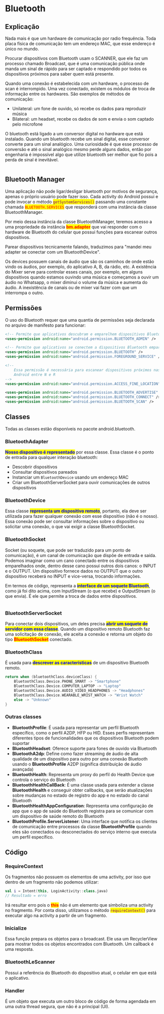 # Bluetooth

## Explicação

Nada mais é que um hardware de comunicação por radio frequência. Toda placa física de comunicação tem um endereço MAC, que esse endereço é único no mundo.

Procurar dispositivos com Bluetooth usam o SCANNER, que ele faz um processo chamado Broadcast, que é uma comunicação pública onde manda um sinal de rápido para ser captado e respondido por todos os dispositivos próximos para saber quem está presente.

Quando uma conexão é estabelecida com um hardware, o processo de scan é interrompido. Uma vez conectado, existem os módulos de troca de informação entre os hardwares. São exemplos de métodos de comunicação:

* Unilateral: um fone de ouvido, só recebe os dados para reproduzir música
* Bilateral: um headset, recebe os dados de som e envia o som captado pelo microfone

O bluetooth está ligado a um conversor digital no hardware que está instalado. Quando um bluetooth recebe um sinal digital, esse conversor converte para um sinal analógico. Uma curiosidade é que esse processo de conversão e até o sinal analógico mesmo perde alguns dados, então por engenharia é impossível algo que utilize bluetooth ser melhor que fio pois a perda de sinal é inevitável.

<figure><img src="../../../.gitbook/assets/image (15).png" alt=""><figcaption></figcaption></figure>

## Bluetooth Manager

Uma aplicação não pode ligar/desligar bluetooth por motivos de segurança, apenas o próprio usuário pode fazer isso. Cada activity do Android possui e pode invocar o método <mark style="color:purple;">`getSystemServices()`</mark> passando uma constante chamada <mark style="color:red;">`BLUETOOTH.SERVICES`</mark> que responderá com uma instância da classe BluetoothManager.

Por meio dessa instância da classe BluetoothManager, teremos acesso a uma propriedade da instância <mark style="color:red;">**bm.adapter**</mark> que vai responder com o hardware de Bluetooth do celular que possui funções para escanear outros dispositivos.

Parear dispositivos tecnicamente falando, traduzimos para "mandei meu adapter se conectar com um BluetoothDevice".

Os devices possuem canais de áudio que são os caminhos de onde estão vindo os áudios, por exemplo, do aplicativo A, B, da rádio, etc. A existência do Mixer serve para controlar esses canais, por exemplo, em alguns dispositivos quando estamos ouvindo uma música e começamos a ouvir um áudio no Whatsapp, o mixer diminui o volume da música e aumenta do áudio. A inexistência de canais ou de mixer vai fazer com que um interrompa o outro.

## Permissões

O uso do Bluetooth requer que uma quantia de permissões seja declarada no arquivo de manifesto para funcionar:

```xml
<!-- Permite que aplicativos descubram e emparelhem dispositivos Bluetooth -->
<uses-permission android:name="android.permission.BLUETOOTH_ADMIN" />

<!-- Permite que aplicativos se conectem a dispositivos Bluetooth emparelhados -->
<uses-permission android:name="android.permission.BLUETOOTH" />
<uses-permission android:name="android.permission.FOREGROUND_SERVICE" />

<!--
    Essa permissão é necessária para escanear dispositivos próximos nas versões
    Android entre N e R
-->
<uses-permission android:name="android.permission.ACCESS_FINE_LOCATION" />

<uses-permission android:name="android.permission.BLUETOOTH_ADVERTISE" />
<uses-permission android:name="android.permission.BLUETOOTH_CONNECT" />
<uses-permission android:name="android.permission.BLUETOOTH_SCAN" />
```

## Classes

Todas as classes estão disponíveis no pacote android.bluetooth.

### BluetoothAdapter

<mark style="color:blue;">**Nosso dispositivo é representado**</mark> por essa classe. Essa classe é o ponto de entrada para qualquer interação bluetooth:

* Descobrir dispositivos
* Consultar dispositivos pareados
* Instanciar um `BluetoothDevice` usando um endereço MAC
* Criar um BluetoothServerSocket para ouvir comunicações de outros dispositivos

### BluetoothDevice

Essa classe <mark style="color:blue;">**representa um dispositivo remoto**</mark>, portanto, ela deve ser utilizada para fazer qualquer conexão com esse dispositivo (não é o nosso). Essa conexão pode ser consultar informações sobre o dispositivo ou solicitar uma conexão, o que vai exigir a classe BluetoothSocket.

### BluetoothSocket

Socket (ou soquete, que pode ser traduzido para um ponto de comunicação), é um canal de comunicação que dispõe de entrada e saída. Podemos imaginar como um cano conectado entre os dispositivos emparelhados onde, dentro desse cano possui outros dois canos: o INPUT e o OUTPUT. Um dispositivo fornece dados no OUTPUT que o outro dispositivo receberá no INPUT e vice-versa, trocando informações.

Em termos de código, representa a <mark style="color:blue;">**interface de um soquete Bluetooth**</mark>, como já foi dito acima, com InputStream (o que recebe) e OutputStream (o que envia). É ele que permite a troca de dados entre dispositivos.

<figure><img src="../../../.gitbook/assets/image (1) (1).png" alt=""><figcaption></figcaption></figure>

### BluetoothServerSocket

Para conectar dois dispositivos, um deles precisa <mark style="color:blue;">**abrir um soquete de servidor com essa classe**</mark>. Quando um dispositivo remoto Bluetooth faz uma solicitação de conexão, ele aceita a conexão e retorna um objeto do tipo <mark style="color:red;">**BluetoothSocket**</mark> conectado.

### BluetoothClass

É usada para <mark style="color:blue;">**descrever as características**</mark> de um dispositivo Bluetooth remoto.&#x20;

```kotlin
return when (bluetoothClass.deviceClass) {
    BluetoothClass.Device.PHONE_SMART -> "Smartphone"
    BluetoothClass.Device.COMPUTER_LAPTOP -> "Laptop"
    BluetoothClass.Device.AUDIO_VIDEO_HEADPHONES -> "Headphones"
    BluetoothClass.Device.WEARABLE_WRIST_WATCH -> "Wrist Watch"
    else -> "Unknown"
}
```

### Outras classes

* **BluetoothProfile**: É usada para representar um perfil Bluetooth específico, como o perfil A2DP, HFP ou HID. Esses perfis representam diferentes tipos de funcionalidades que os dispositivos Bluetooth podem suportar
* **BluetoothHeadset**: Oferece suporte para fones de ouvido via Bluetooth
* **BluetoothA2dp**: Define como fazer streaming de áudio de alta qualidade de um dispositivo para outro por uma conexão Bluetooth usando o **BluetoothProfile** A2DP (significa distribuição de áudio avançada)
* **BluetoothHealth**: Representa um proxy do perfil do Health Device que controla o serviço do Bluetooth
* **BluetoothHealthCallBack**: É uma classe usada para extender a classe **BluetoothHealth** e conseguir obter callbacks, que serão atualizações sobre mudanças no estado de registro do app e no estado do canal Bluetooth
* **BluetoothHealthAppConfiguration**: Representa uma configuração de app que o app de saúde do Bluetooth registra para se comunicar com um dispositivo de saúde remoto do Bluetooth
* **BluetoothProfile.ServerListener**: Uma interface que notifica os clientes de comunicação entre processos da classe **BluetoothProfile** quando eles são conectados ou desconectados do serviço interno que executa um perfil específico.

## Código

### RequireContext

Os fragmentos não possuem os elementos de uma activity, por isso que dentro de um fragmento não podemos utilizar:

```kotlin
val i = Intent(this, LoginActivity::class.java)
// Resultado = erro
```

Irá resultar erro pois o <mark style="color:red;">**this**</mark> não é um elemento que simboliza uma activity no fragmento. Por conta disso, utilizamos o método <mark style="color:purple;">`requireContext()`</mark> para executar algo na activity a partir de um fragmento.

### Inicialize

Essa função prepara os objetos para o broadcast. Ele usa um RecyclerView para mostrar todos os objetos encontrados com Bluetooth. Um callback é uma resposta.

### BluetoothLeScanner

Possui a referência do Bluetooth do dispositivo atual, o celular em que está o aplicativo.

### Handler

É um objeto que executa um outro bloco de código de forma agendada em uma outra thread segura, que não é a principal (UI).

